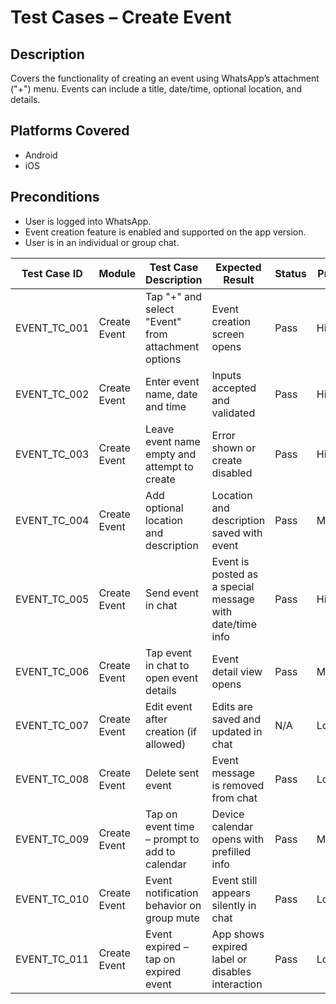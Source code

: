 # Test Cases – Create Event

## Description
Covers the functionality of creating an event using WhatsApp’s attachment ("+") menu. Events can include a title, date/time, optional location, and details.

## Platforms Covered
- Android
- iOS

## Preconditions
- User is logged into WhatsApp.
- Event creation feature is enabled and supported on the app version.
- User is in an individual or group chat.

| Test Case ID     | Module        | Test Case Description                                                    | Expected Result                                                        | Status | Priority | Notes                                 |
|------------------|---------------|----------------------------------------------------------------------------|------------------------------------------------------------------------|--------|----------|---------------------------------------|
| EVENT_TC_001     | Create Event  | Tap "+" and select "Event" from attachment options                         | Event creation screen opens                                           | Pass   | High     |                                       |
| EVENT_TC_002     | Create Event  | Enter event name, date and time                                           | Inputs accepted and validated                                         | Pass   | High     | Mandatory fields                      |
| EVENT_TC_003     | Create Event  | Leave event name empty and attempt to create                              | Error shown or create disabled                                        | Pass   | High     | Event name is required                |
| EVENT_TC_004     | Create Event  | Add optional location and description                                     | Location and description saved with event                             | Pass   | Medium   |                                       |
| EVENT_TC_005     | Create Event  | Send event in chat                                                        | Event is posted as a special message with date/time info              | Pass   | High     |                                       |
| EVENT_TC_006     | Create Event  | Tap event in chat to open event details                                   | Event detail view opens                                               | Pass   | Medium   |                                       |
| EVENT_TC_007     | Create Event  | Edit event after creation (if allowed)                                    | Edits are saved and updated in chat                                   | N/A    | Low      | May not be supported                  |
| EVENT_TC_008     | Create Event  | Delete sent event                                                         | Event message is removed from chat                                    | Pass   | Low      |                                       |
| EVENT_TC_009     | Create Event  | Tap on event time – prompt to add to calendar                             | Device calendar opens with prefilled info                             | Pass   | Medium   | Platform dependent                    |
| EVENT_TC_010     | Create Event  | Event notification behavior on group mute                                 | Event still appears silently in chat                                  | Pass   | Low      |                                       |
| EVENT_TC_011     | Create Event  | Event expired – tap on expired event                                      | App shows expired label or disables interaction                       | Pass   | Low      |                                       |
